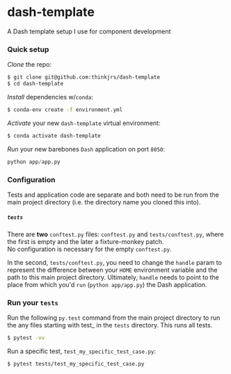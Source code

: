 # dash-template
A Dash template setup I use for component development

### Quick setup

*Clone* the repo:
```bash
$ git clone git@github.com:thinkjrs/dash-template
$ cd dash-template
```

*Install* dependencies w/`conda`:
```bash
$ conda-env create -f environment.yml
```

*Activate* your new `dash-template` virtual environment:
```bash
$ conda activate dash-template
```

*Run* your new barebones `Dash` application on port `8050`:
```python
python app/app.py
```

### Configuration

Tests and application code are separate and both need to be run from the
main project directory (i.e. the directory name you cloned this into).

##### `tests`
There are **two** `conftest.py` files: `conftest.py` and `tests/conftest.py`,
where the first is empty and the later a fixture-monkey patch.  
No configuration is necessary for the empty `conftest.py`.

In the second, `tests/conftest.py`, you need to change the `handle` param
to represent the difference between your `HOME` environment variable
and the path to this main project directory. Ultimately, `handle` needs
to point to the place from which you'd `run` (`python app/app.py`) the 
Dash application.

### Run your `tests`

Run the following `py.test` command from the main project directory
to run the any files starting with test\_ in the `tests` directory. This
runs all tests.

```bash
$ pytest -vv
```

Run a specific test, `test_my_specific_test_case.py`:
```bash
$ pytest tests/test_my_specific_test_case.py
```
